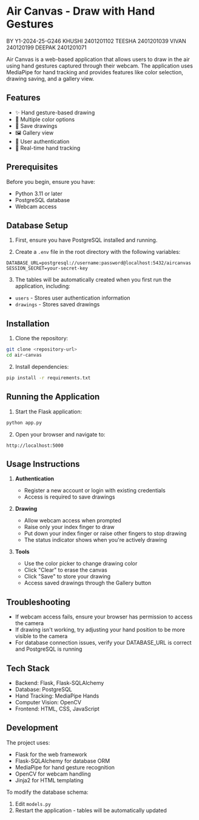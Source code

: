 # Air Canvas - Draw with Hand Gestures
BY Y1-2024-25-G246
KHUSHI 2401201102 TEESHA 2401201039 VIVAN 240120199 DEEPAK 2401201071

Air Canvas is a web-based application that allows users to draw in the air using hand gestures captured through their webcam. The application uses MediaPipe for hand tracking and provides features like color selection, drawing saving, and a gallery view.

## Features

- ✨ Hand gesture-based drawing
- 🎨 Multiple color options
- 💾 Save drawings
- 🖼️ Gallery view
- 👤 User authentication
- 🔄 Real-time hand tracking

## Prerequisites

Before you begin, ensure you have:
- Python 3.11 or later
- PostgreSQL database
- Webcam access

## Database Setup

1. First, ensure you have PostgreSQL installed and running.

2. Create a `.env` file in the root directory with the following variables:
```env
DATABASE_URL=postgresql://username:password@localhost:5432/aircanvas
SESSION_SECRET=your-secret-key
```

3. The tables will be automatically created when you first run the application, including:
- `users` - Stores user authentication information
- `drawings` - Stores saved drawings

## Installation

1. Clone the repository:
```bash
git clone <repository-url>
cd air-canvas
```

2. Install dependencies:
```bash
pip install -r requirements.txt
```

## Running the Application

1. Start the Flask application:
```bash
python app.py
```

2. Open your browser and navigate to:
```
http://localhost:5000
```

## Usage Instructions

1. **Authentication**
   - Register a new account or login with existing credentials
   - Access is required to save drawings

2. **Drawing**
   - Allow webcam access when prompted
   - Raise only your index finger to draw
   - Put down your index finger or raise other fingers to stop drawing
   - The status indicator shows when you're actively drawing

3. **Tools**
   - Use the color picker to change drawing color
   - Click "Clear" to erase the canvas
   - Click "Save" to store your drawing
   - Access saved drawings through the Gallery button

## Troubleshooting

- If webcam access fails, ensure your browser has permission to access the camera
- If drawing isn't working, try adjusting your hand position to be more visible to the camera
- For database connection issues, verify your DATABASE_URL is correct and PostgreSQL is running

## Tech Stack

- Backend: Flask, Flask-SQLAlchemy
- Database: PostgreSQL
- Hand Tracking: MediaPipe Hands
- Computer Vision: OpenCV
- Frontend: HTML, CSS, JavaScript

## Development

The project uses:
- Flask for the web framework
- Flask-SQLAlchemy for database ORM
- MediaPipe for hand gesture recognition
- OpenCV for webcam handling
- Jinja2 for HTML templating

To modify the database schema:
1. Edit `models.py`
2. Restart the application - tables will be automatically updated
